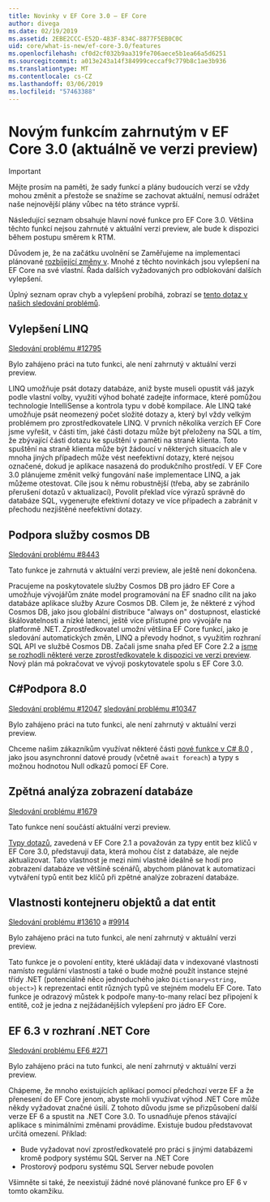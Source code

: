 ```yaml
---
title: Novinky v EF Core 3.0 – EF Core
author: divega
ms.date: 02/19/2019
ms.assetid: 2EBE2CCC-E52D-483F-834C-8877F5EB0C0C
uid: core/what-is-new/ef-core-3.0/features
ms.openlocfilehash: cf0d2cf032b9aa319fe706aece5b1ea66a5d6251
ms.sourcegitcommit: a013e243a14f384999ceccaf9c779b8c1ae3b936
ms.translationtype: MT
ms.contentlocale: cs-CZ
ms.lasthandoff: 03/06/2019
ms.locfileid: "57463388"
---
```

# <a name="new-features-included-in-ef-core-30-currently-in-preview"></a>Novým funkcím zahrnutým v EF Core 3.0 (aktuálně ve verzi preview)

> [!IMPORTANT]
> Mějte prosím na paměti, že sady funkcí a plány budoucích verzí se vždy mohou změnit a přestože se snažíme se zachovat aktuální, nemusí odrážet naše nejnovější plány vůbec na této stránce vyprší.

Následující seznam obsahuje hlavní nové funkce pro EF Core 3.0.
Většina těchto funkcí nejsou zahrnuté v aktuální verzi preview, ale bude k dispozici během postupu směrem k RTM.

Důvodem je, že na začátku uvolnění se Zaměřujeme na implementaci plánované [rozbíjející změny v](xref:core/what-is-new/ef-core-3.0/breaking-changes).
Mnohé z těchto novinkách jsou vylepšení na EF Core na své vlastní.
Řada dalších vyžadovaných pro odblokování dalších vylepšení. 

Úplný seznam oprav chyb a vylepšení probíhá, zobrazí se [tento dotaz v našich sledování problémů](https://github.com/aspnet/EntityFrameworkCore/issues?q=is%3Aopen+is%3Aissue+milestone%3A3.0.0+sort%3Areactions-%2B1-desc).

## <a name="linq-improvements"></a>Vylepšení LINQ 

[Sledování problému #12795](https://github.com/aspnet/EntityFrameworkCore/issues/12795)

Bylo zahájeno práci na tuto funkci, ale není zahrnutý v aktuální verzi preview.

LINQ umožňuje psát dotazy databáze, aniž byste museli opustit váš jazyk podle vlastní volby, využití výhod bohaté zadejte informace, které pomůžou technologie IntelliSense a kontrola typu v době kompilace.
Ale LINQ také umožňuje psát neomezený počet složité dotazy a, který byl vždy velkým problémem pro zprostředkovatele LINQ.
V prvních několika verzích EF Core jsme vyřešit, v části tím, jaké části dotazu může být přeloženy na SQL a tím, že zbývající části dotazu ke spuštění v paměti na straně klienta.
Toto spuštění na straně klienta může být žádoucí v některých situacích ale v mnoha jiných případech může vést neefektivní dotazy, které nejsou označené, dokud je aplikace nasazená do produkčního prostředí.
V EF Core 3.0 plánujeme změnit velký fungování naše implementace LINQ, a jak můžeme otestovat.
Cíle jsou k němu robustnější (třeba, aby se zabránilo přerušení dotazů v aktualizací), Povolit překlad více výrazů správně do databáze SQL, vygenerujte efektivní dotazy ve více případech a zabránit v přechodu nezjištěné neefektivní dotazy.

## <a name="cosmos-db-support"></a>Podpora služby cosmos DB 

[Sledování problému #8443](https://github.com/aspnet/EntityFrameworkCore/issues/8443)

Tato funkce je zahrnutá v aktuální verzi preview, ale ještě není dokončena. 

Pracujeme na poskytovatele služby Cosmos DB pro jádro EF Core a umožňuje vývojářům znáte model programování na EF snadno cílit na jako databáze aplikace služby Azure Cosmos DB.
Cílem je, že některé z výhod Cosmos DB, jako jsou globální distribuce "always on" dostupnost, elastické škálovatelnosti a nízké latenci, ještě více přístupné pro vývojáře na platformě .NET.
Zprostředkovatel umožní většina EF Core funkcí, jako je sledování automatických změn, LINQ a převody hodnot, s využitím rozhraní SQL API ve službě Cosmos DB.
Začali jsme snaha před EF Core 2.2 a [jsme se rozhodli některé verze zprostředkovatele k dispozici ve verzi preview](https://blogs.msdn.microsoft.com/dotnet/2018/10/17/announcing-entity-framework-core-2-2-preview-3/).
Nový plán má pokračovat ve vývoji poskytovatele spolu s EF Core 3.0. 

## <a name="c-80-support"></a>C#Podpora 8.0

[Sledování problému #12047](https://github.com/aspnet/EntityFrameworkCore/issues/12047)
[sledování problému #10347](https://github.com/aspnet/EntityFrameworkCore/issues/10347)

Bylo zahájeno práci na tuto funkci, ale není zahrnutý v aktuální verzi preview.

Chceme našim zákazníkům využívat některé části [nové funkce v C# 8.0](https://blogs.msdn.microsoft.com/dotnet/2018/11/12/building-c-8-0/) , jako jsou asynchronní datové proudy (včetně `await foreach`) a typy s možnou hodnotou Null odkazů pomocí EF Core.

## <a name="reverse-engineering-of-database-views"></a>Zpětná analýza zobrazení databáze

[Sledování problému #1679](https://github.com/aspnet/EntityFrameworkCore/issues/1679)

Tato funkce není součástí aktuální verzi preview.

[Typy dotazů](xref:core/modeling/query-types), zavedená v EF Core 2.1 a považován za typy entit bez klíčů v EF Core 3.0, představují data, která mohou číst z databáze, ale nejde aktualizovat.
Tato vlastnost je mezi nimi vlastně ideálně se hodí pro zobrazení databáze ve většině scénářů, abychom plánovat k automatizaci vytváření typů entit bez klíčů při zpětné analýze zobrazení databáze.

## <a name="property-bag-entities"></a>Vlastnosti kontejneru objektů a dat entit 

[Sledování problému #13610](https://github.com/aspnet/EntityFrameworkCore/issues/13610) a [#9914](https://github.com/aspnet/EntityFrameworkCore/issues/9914)

Bylo zahájeno práci na tuto funkci, ale není zahrnutý v aktuální verzi preview. 

Tato funkce je o povolení entity, které ukládají data v indexované vlastnosti namísto regulární vlastností a také o bude možné použít instance stejné třídy .NET (potenciálně něco jednoduchého jako `Dictionary<string, object>`) k reprezentaci entit různých typů ve stejném modelu EF Core.
Tato funkce je odrazový můstek k podpoře many-to-many relací bez připojení k entitě, což je jedna z nejžádanějších vylepšení pro jádro EF Core.

## <a name="ef-63-on-net-core"></a>EF 6.3 v rozhraní .NET Core 

[Sledování problému EF6 #271](https://github.com/aspnet/EntityFramework6/issues/271)

Bylo zahájeno práci na tuto funkci, ale není zahrnutý v aktuální verzi preview. 

Chápeme, že mnoho existujících aplikací pomocí předchozí verze EF a že přenesení do EF Core jenom, abyste mohli využívat výhod .NET Core může někdy vyžadovat značné úsilí.
Z tohoto důvodu jsme se přizpůsobení další verze EF 6 a spustit na .NET Core 3.0.
To usnadňuje přenos stávající aplikace s minimálními změnami provádíme.
Existuje budou představovat určitá omezení. Příklad:
- Bude vyžadovat noví zprostředkovatelé pro práci s jinými databázemi kromě podpory systému SQL Server na .NET Core
- Prostorový podporu systému SQL Server nebude povolen

Všimněte si také, že neexistují žádné nové plánované funkce pro EF 6 v tomto okamžiku.
